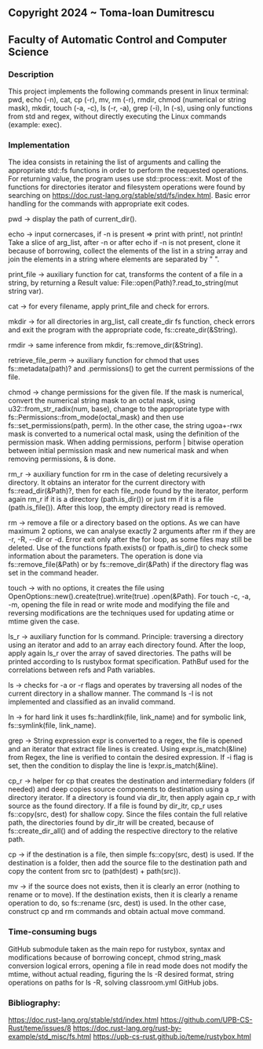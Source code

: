 ## Copyright 2024 ~ Toma-Ioan Dumitrescu
## Faculty of Automatic Control and Computer Science

### Description

This project implements the following commands present in linux terminal: pwd, echo (-n), cat, cp (-r), mv, rm (-r), rmdir, chmod (numerical or string mask), mkdir, touch (-a, -c), ls (-r, -a), grep (-i), ln (-s), using only functions from std and regex, without directly executing the Linux commands (example: exec).

### Implementation

The idea consists in retaining the list of arguments and calling the appropriate std::fs functions in
order to perform the requested operations. For returning value, the program uses use std::process::exit. Most of the functions for directories iterator and filesystem operations were
found by searching on https://doc.rust-lang.org/stable/std/fs/index.html. Basic error handling
for the commands with appropriate exit codes.

pwd -> display the path of current_dir().

echo -> input cornercases, if -n is present => print with print!, not println!
		Take a slice of arg_list, after -n or after echo if -n is not present, clone it because of
borrowing, collect the elements of the list in a string array and join the elements in a string
where elements are separated by " ".

print_file -> auxiliary function for cat, transforms the content of a file in a string, by
returning a Result<String> value: File::open(Path)?.read_to_string(mut string var).

cat -> for every filename, apply print_file and check for errors.

mkdir -> for all directories in arg_list, call create_dir fs function, check errors and exit the
		program with the appropriate code, fs::create_dir(&String).

rmdir -> same inference from mkdir, fs::remove_dir(&String).

retrieve_file_perm -> auxiliary function for chmod that uses fs::metadata(path)? and
.permissions() to get the current permissions of the file.

chmod -> change permissions for the given file. If the mask is numerical, convert the
numerical string mask to an octal mask, using u32::from_str_radix(num, base), change to the
appropriate type with fs::Permissions::from_mode(octal_mask) and then use
fs::set_permissions(path, perm). In the other case, the string ugoa+-rwx mask is converted
to a numerical octal mask, using the definition of the permission mask. When adding permissions,
perform | bitwise operation between initial permission mask and new numerical mask and when
removing permissions, & is done.

rm_r -> auxiliary function for rm in the case of deleting recursively a directory. It obtains
an interator for the current directory with fs::read_dir(&Path)?, then for each file_node
found by the iterator, perform again rm_r if it is a directory (path.is_dir()) or just rm if
it is a file (path.is_file()). After this loop, the empty directory read is removed.

rm -> remove a file or a directory based on the options. As we can have maximum 2 options, we can
analyse exactly 2 arguments after rm if they are -r, -R, --dir or -d. Error exit only after the for
loop, as some files may still be deleted. Use of the functions fpath.exists() or fpath.is_dir() to
check some information about the parameters. The operation is done via fs::remove_file(&Path)
or by fs::remove_dir(&Path) if the directory flag was set in the command header.

touch -> with no options, it creates the file using OpenOptions::new().create(true).write(true)
.open(&Path). For touch -c, -a, -m, opening the file in read or write mode and modifying the file
and reversing modifications are the techniques used for updating atime or mtime given the case.

ls_r -> auxiliary function for ls command. Principle: traversing a directory using an iterator
and add to an array each directory found. After the loop, apply again ls_r over the array of
saved directories. The paths will be printed according to ls rustybox format specification.
PathBuf used for the correlations between refs and Path variables.

ls -> checks for -a or -r flags and operates by traversing all nodes of the current directory
in a shallow manner. The command ls -l is not implemented and classified as an invalid
command.

ln -> for hard link it uses fs::hardlink(file, link_name) and for symbolic link,
fs::symlink(file, link_name).

grep -> String expression expr is converted to a regex, the file is opened and an iterator that
extract file lines is created. Using expr.is_match(&line) from Regex, the line is verified to
contain the desired expression. If -i flag is set, then the condition to display the line is
!expr.is_match(&line).

cp_r -> helper for cp that creates the destination and intermediary folders (if needed) and
deep copies source components to destination using a directory iterator. If a directory
is found via dir_itr, then apply again cp_r with source as the found directory. If a file
is found by dir_itr, cp_r uses fs::copy(src, dest) for shallow copy. Since the files
contain the full relative path, the directories found by dir_itr will be created, because
of fs::create_dir_all() and of adding the respective directory to the relative path.

cp -> if the destination is a file, then simple fs::copy(src, dest) is used. If the destination
is a folder, then add the source file to the destination path and copy the content from src
to (path(dest) + path(src)).

mv -> if the source does not exists, then it is clearly an error (nothing to rename or to
move). If the destination exists, then it is clearly a rename operation to do, so fs::rename
(src, dest) is used. In the other case, construct cp and rm commands and obtain actual move
command.

### Time-consuming bugs

GitHub submodule taken as the main repo for rustybox, syntax and modifications because of
borrowing concept, chmod string_mask conversion logical errors, opening a file in read mode
does not modify the mtime, without actual reading, figuring the ls -R desired format,
string operations on paths for ls -R, solving classroom.yml GitHub jobs.

### Bibliography:
https://doc.rust-lang.org/stable/std/index.html
https://github.com/UPB-CS-Rust/teme/issues/8
https://doc.rust-lang.org/rust-by-example/std_misc/fs.html
https://upb-cs-rust.github.io/teme/rustybox.html
